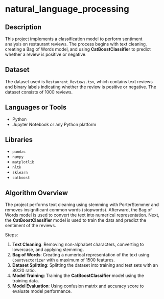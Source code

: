 # natural_language_processing
## Description
This project implements a classification model to perform sentiment analysis on restaurant reviews. The process begins with text cleaning, creating a Bag of Words model, and using **CatBoostClassifier** to predict whether a review is positive or negative.

## Dataset
The dataset used is `Restaurant_Reviews.tsv`, which contains text reviews and binary labels indicating whether the review is positive or negative. The dataset consists of 1000 reviews.

## Languages or Tools
- Python
- Jupyter Notebook or any Python platform

## Libraries
- `pandas`
- `numpy`
- `matplotlib`
- `nltk`
- `sklearn`
- `catboost`

## Algorithm Overview
The project performs text cleaning using stemming with PorterStemmer and removes insignificant common words (stopwords). Afterward, the Bag of Words model is used to convert the text into numerical representation. Next, the **CatBoostClassifier** model is used to train the data and predict the sentiment of the reviews.

Steps:
1. **Text Cleaning**: Removing non-alphabet characters, converting to lowercase, and applying stemming.
2. **Bag of Words**: Creating a numerical representation of the text using `CountVectorizer` with a maximum of 1500 features.
3. **Dataset Splitting**: Splitting the dataset into training and test sets with an 80:20 ratio.
4. **Model Training**: Training the **CatBoostClassifier** model using the training data.
5. **Model Evaluation**: Using confusion matrix and accuracy score to evaluate model performance.
